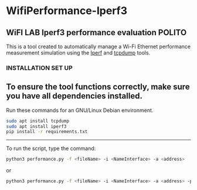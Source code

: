 # WifiPerformance-Iperf3
## WiFI LAB Iperf3 performance evaluation POLITO
This is a tool created to automatically manage a Wi-Fi Ethernet performance measurement simulation using the [Iperf](https://github.com/esnet/iperf) and [tcpdump](https://github.com/the-tcpdump-group/tcpdump) tools.


### INSTALLATION SET UP
To ensure the tool functions correctly, make sure you have all dependencies installed.
---

Run these commands for an GNU/Linux Debian environment.

```bash
sudo apt install tcpdump
sudo apt install iperf3
pip install -r requirements.txt
```


---
To run the script, type the command:

```bash
python3 performance.py -f <fileName> -i <NameInterface> -a <address>
```

or 

```bash
python3 performance.py -f <fileName> -i <NameInterface> -a <address> -p <portNumber>[optional]
```
